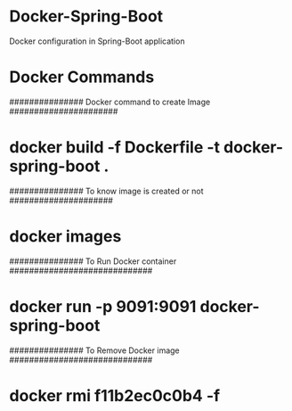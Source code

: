 # Docker-Spring-Boot
Docker configuration in Spring-Boot application
#                       Docker Commands                             #
############### Docker command to create Image ######################
# docker build -f Dockerfile -t docker-spring-boot .                #
############### To know image is created or not #####################
# docker images                                                     #
############### To Run Docker container #############################
# docker run -p 9091:9091 docker-spring-boot                        #
############### To Remove Docker image  #############################
# docker rmi f11b2ec0c0b4 -f                                        #
